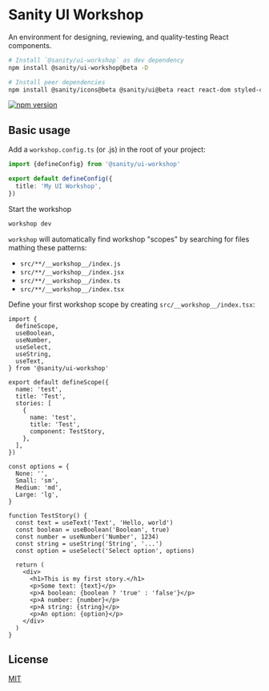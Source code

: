 # Sanity UI Workshop

An environment for designing, reviewing, and quality-testing React components.

```sh
# Install `@sanity/ui-workshop` as dev dependency
npm install @sanity/ui-workshop@beta -D

# Install peer dependencies
npm install @sanity/icons@beta @sanity/ui@beta react react-dom styled-components
```

[![npm version](https://img.shields.io/npm/v/@sanity/ui-workshop.svg?style=flat-square)](https://www.npmjs.com/package/@sanity/ui-workshop)

## Basic usage

Add a `workshop.config.ts` (or .js) in the root of your project:

```ts
import {defineConfig} from '@sanity/ui-workshop'

export default defineConfig({
  title: 'My UI Workshop',
})
```

Start the workshop

```sh
workshop dev
```

`workshop` will automatically find workshop "scopes" by searching for files mathing these patterns:

- `src/**/__workshop__/index.js`
- `src/**/__workshop__/index.jsx`
- `src/**/__workshop__/index.ts`
- `src/**/__workshop__/index.tsx`

Define your first workshop scope by creating `src/__workshop__/index.tsx`:

```tsx
import {
  defineScope,
  useBoolean,
  useNumber,
  useSelect,
  useString,
  useText,
} from '@sanity/ui-workshop'

export default defineScope({
  name: 'test',
  title: 'Test',
  stories: [
    {
      name: 'test',
      title: 'Test',
      component: TestStory,
    },
  ],
})

const options = {
  None: '',
  Small: 'sm',
  Medium: 'md',
  Large: 'lg',
}

function TestStory() {
  const text = useText('Text', 'Hello, world')
  const boolean = useBoolean('Boolean', true)
  const number = useNumber('Number', 1234)
  const string = useString('String', '...')
  const option = useSelect('Select option', options)

  return (
    <div>
      <h1>This is my first story.</h1>
      <p>Some text: {text}</p>
      <p>A boolean: {boolean ? 'true' : 'false'}</p>
      <p>A number: {number}</p>
      <p>A string: {string}</p>
      <p>An option: {option}</p>
    </div>
  )
}
```

## License

[MIT](LICENSE)
